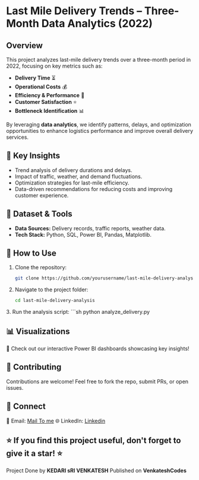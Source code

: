# Last Mile Delivery Trends – Three-Month Data Analytics (2022)

## Overview  
This project analyzes last-mile delivery trends over a three-month period in 2022, focusing on key metrics such as:  
- **Delivery Time** ⏳  
- **Operational Costs** 💰  
- **Efficiency & Performance** 🚀  
- **Customer Satisfaction** ⭐  
- **Bottleneck Identification** 📊  

By leveraging **data analytics**, we identify patterns, delays, and optimization opportunities to enhance logistics performance and improve overall delivery services.  

## 📌 Key Insights  
- Trend analysis of delivery durations and delays.  
- Impact of traffic, weather, and demand fluctuations.  
- Optimization strategies for last-mile efficiency.  
- Data-driven recommendations for reducing costs and improving customer experience.  

## 📂 Dataset & Tools  
- **Data Sources:** Delivery records, traffic reports, weather data.  
- **Tech Stack:** Python, SQL, Power BI, Pandas, Matplotlib.  

## 🚀 How to Use  
1. Clone the repository:  
   ```sh
   git clone https://github.com/yourusername/last-mile-delivery-analysis.git

2.  Navigate to the project folder:
    ```sh
    cd last-mile-delivery-analysis

3️.  Run the analysis script:
    ```sh
    python analyze_delivery.py

## 📊 Visualizations
🚀 Check out our interactive Power BI dashboards showcasing key insights!

##  🤝 Contributing
Contributions are welcome! Feel free to fork the repo, submit PRs, or open issues.

## 🔗 Connect
📧 Email: [Mail To me](srivenkatesh6.k@gmail.com)
🌐 LinkedIn: [Linkedin](https://www.linkedin.com/in/kedari-sri-venkatesh-359056347)

## ⭐ If you find this project useful, don't forget to give it a star! ⭐

Project Done by **KEDARI sRI VENKATESH** Published on **VenkateshCodes**





      
